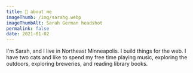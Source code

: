 ```yaml
---
title: 🎸 about me
imageThumb: /img/sarahg.webp
imageThumbAlt: Sarah German headshot
permalink: false
date: 2021-01-02
---
```


I'm Sarah, and I live in Northeast Minneapolis. I build things for the web. I have two cats and like to spend my free time playing music, exploring the outdoors, exploring breweries, and reading library books.
